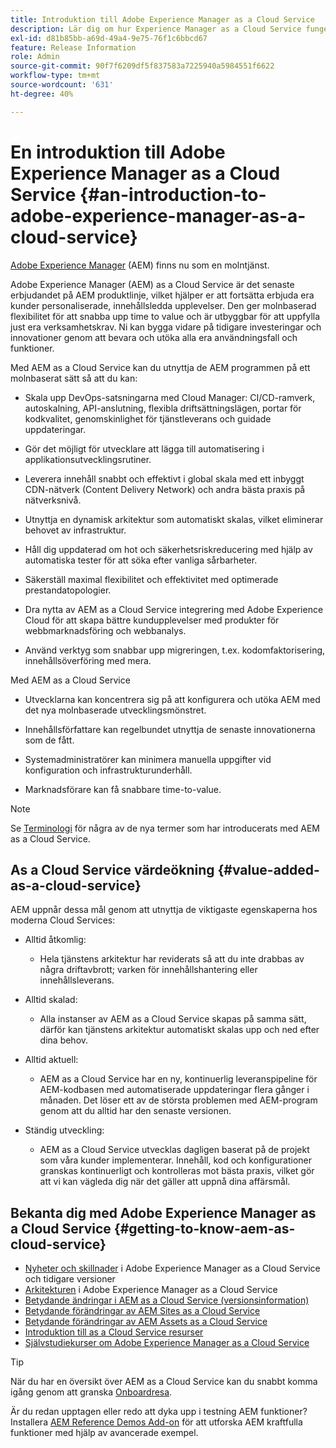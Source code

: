```yaml
---
title: Introduktion till Adobe Experience Manager as a Cloud Service
description: Lär dig om hur Experience Manager as a Cloud Service fungerar och vad programmet kan göra för dig.
exl-id: d81b85bb-a69d-49a4-9e75-76f1c6bbcd67
feature: Release Information
role: Admin
source-git-commit: 90f7f6209df5f837583a7225940a5984551f6622
workflow-type: tm+mt
source-wordcount: '631'
ht-degree: 40%

---
```


# En introduktion till Adobe Experience Manager as a Cloud Service {#an-introduction-to-adobe-experience-manager-as-a-cloud-service}

[Adobe Experience Manager](https://www.adobe.com/marketing/experience-manager.html) (AEM) finns nu som en molntjänst.

Adobe Experience Manager (AEM) as a Cloud Service är det senaste erbjudandet på AEM produktlinje, vilket hjälper er att fortsätta erbjuda era kunder personaliserade, innehållsledda upplevelser. Den ger molnbaserad flexibilitet för att snabba upp time to value och är utbyggbar för att uppfylla just era verksamhetskrav. Ni kan bygga vidare på tidigare investeringar och innovationer genom att bevara och utöka alla era användningsfall och funktioner.

Med AEM as a Cloud Service kan du utnyttja de AEM programmen på ett molnbaserat sätt så att du kan:

* Skala upp DevOps-satsningarna med Cloud Manager: CI/CD-ramverk, autoskalning, API-anslutning, flexibla driftsättningslägen, portar för kodkvalitet, genomskinlighet för tjänstleverans och guidade uppdateringar.

* Gör det möjligt för utvecklare att lägga till automatisering i applikationsutvecklingsrutiner.

* Leverera innehåll snabbt och effektivt i global skala med ett inbyggt CDN-nätverk (Content Delivery Network) och andra bästa praxis på nätverksnivå.

* Utnyttja en dynamisk arkitektur som automatiskt skalas, vilket eliminerar behovet av infrastruktur.

* Håll dig uppdaterad om hot och säkerhetsriskreducering med hjälp av automatiska tester för att söka efter vanliga sårbarheter.

* Säkerställ maximal flexibilitet och effektivitet med optimerade prestandatopologier.

* Dra nytta av AEM as a Cloud Service integrering med Adobe Experience Cloud för att skapa bättre kundupplevelser med produkter för webbmarknadsföring och webbanalys.

* Använd verktyg som snabbar upp migreringen, t.ex. kodomfaktorisering, innehållsöverföring med mera.

Med AEM as a Cloud Service

* Utvecklarna kan koncentrera sig på att konfigurera och utöka AEM med det nya molnbaserade utvecklingsmönstret.

* Innehållsförfattare kan regelbundet utnyttja de senaste innovationerna som de fått.

* Systemadministratörer kan minimera manuella uppgifter vid konfiguration och infrastrukturunderhåll.

* Marknadsförare kan få snabbare time-to-value.

>[!NOTE]
>Se [Terminologi](terminology.md) för några av de nya termer som har introducerats med AEM as a Cloud Service.

## As a Cloud Service värdeökning {#value-added-as-a-cloud-service}

AEM uppnår dessa mål genom att utnyttja de viktigaste egenskaperna hos moderna Cloud Services:

* Alltid åtkomlig:

   * Hela tjänstens arkitektur har reviderats så att du inte drabbas av några driftavbrott; varken för innehållshantering eller innehållsleverans.

* Alltid skalad:

   * Alla instanser av AEM as a Cloud Service skapas på samma sätt, därför kan tjänstens arkitektur automatiskt skalas upp och ned efter dina behov.

* Alltid aktuell:

   * AEM as a Cloud Service har en ny, kontinuerlig leveranspipeline för AEM-kodbasen med automatiserade uppdateringar flera gånger i månaden. Det löser ett av de största problemen med AEM-program genom att du alltid har den senaste versionen.

* Ständig utveckling:

   * AEM as a Cloud Service utvecklas dagligen baserat på de projekt som våra kunder implementerar. Innehåll, kod och konfigurationer granskas kontinuerligt och kontrolleras mot bästa praxis, vilket gör att vi kan vägleda dig när det gäller att uppnå dina affärsmål.

## Bekanta dig med Adobe Experience Manager as a Cloud Service {#getting-to-know-aem-as-cloud-service}

* [Nyheter och skillnader](/help/overview/what-is-new-and-different.md) i Adobe Experience Manager as a Cloud Service och tidigare versioner
* [Arkitekturen](/help/overview/architecture.md) i Adobe Experience Manager as a Cloud Service
* [Betydande ändringar i AEM as a Cloud Service (versionsinformation)](/help/release-notes/aem-cloud-changes.md)
* [Betydande förändringar av AEM Sites as a Cloud Service](/help/sites-cloud/sites-cloud-changes.md)
* [Betydande förändringar av AEM Assets as a Cloud Service](/help/assets/assets-cloud-changes.md)
* [Introduktion till as a Cloud Service resurser](/help/assets/overview.md)
* [Självstudiekurser om Adobe Experience Manager as a Cloud Service](https://experienceleague.adobe.com/docs/experience-manager-learn/cloud-service/overview.html)

>[!TIP]
>
>När du har en översikt över AEM as a Cloud Service kan du snabbt komma igång genom att granska [Onboardresa](/help/journey-onboarding/overview.md).
>
>Är du redan upptagen eller redo att dyka upp i testning AEM funktioner? Installera [AEM Reference Demos Add-on](/help/journey-sites/demos-add-on/overview.md) för att utforska AEM kraftfulla funktioner med hjälp av avancerade exempel.
